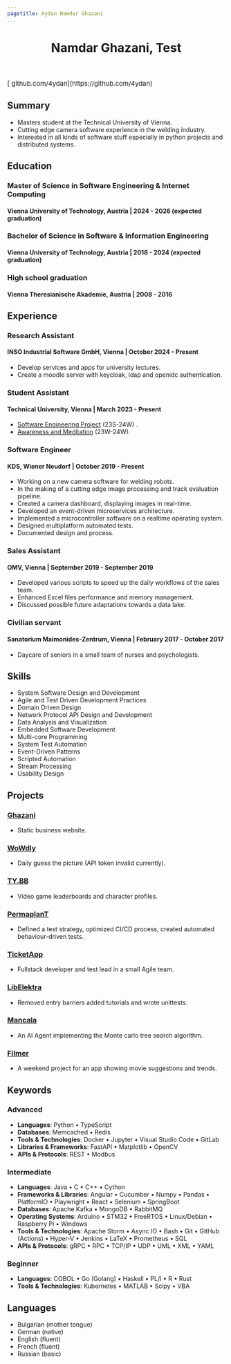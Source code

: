 ```yaml
---
pagetitle: Aydan Namdar Ghazani
...
```

<!-- <script src="https://kit.fontawesome.com/e611f8d768.js" crossorigin="anonymous"  data-auto-a11y="true"></script> -->
<script src="https://use.fontawesome.com/releases/v6.0.0/js/all.js" data-auto-a11y="true" ></script>
<link rel="stylesheet" href="https://fonts.googleapis.com/css?family=Arimo">

<!-- # Namdar Ghazani, Aydan -->
<header>
  <h1>Namdar Ghazani, Test</h1>
  <!-- <span><p>
  [<i class="fa-solid fa-map-location"></i>&nbsp;Adelheid-poppgasse 20](https://goo.gl/maps/sc3xXZbSfJEg6QfA7)</br>
  Vienna, 1220</br>
  [<i class="fa-solid fa-phone"></i>&nbsp;+43 6649156233](tel:+43 6649156233)</br>
  [<i class="fas fa-envelope"></i>&nbsp;ghazani.aydan@gmail.com](mailto:ghazani.aydan@gmail.xyz)</br>
  DOB: 11.05.1998 &nbsp; Age:26</br>
  Austrian</br>
  Male, single
  </p>
  </span> -->
</header>

<span style="font-size: 15px; justify-content: left;">
[<i class="fa-brands fa-github fa-lg"></i>&nbsp;github.com/4ydan](https://github.com/4ydan)&nbsp;&nbsp;
</span>

## Summary

* Masters student at the Technical University of Vienna.
* Cutting edge camera software experience in the welding industry.
* Interested in all kinds of software stuff especially in python projects and distributed systems.

## Education

### Master of Science in Software Engineering & Internet Computing
#### Vienna University of Technology, Austria | 2024 - 2026 (expected graduation)

### Bachelor of Science in Software & Information Engineering
#### Vienna University of Technology, Austria | 2018 - 2024 (expected graduation)

### High school graduation
#### Vienna Theresianische Akademie, Austria | 2008 - 2016

## Experience

### Research Assistant
#### INSO Industrial Software GmbH, Vienna | October 2024 - Present
* Develop services and apps for university lectures.
* Create a moodle server with keycloak, ldap and openidc authentication.

### Student Assistant
#### Technical University, Vienna | March 2023 - Present
* [Software Engineering Project](https://tiss.tuwien.ac.at/course/courseDetails.xhtml?dswid=9691&dsrid=974&courseNr=194148&semester=2023W) (23S-24W) .
* [Awareness and Meditation](https://tiss.tuwien.ac.at/course/courseDetails.xhtml?dswid=2056&dsrid=839&courseNr=194139&semester=2023W&locale=en) (23W-24W).

### Software Engineer
#### KDS, Wiener Neudorf | October 2019 - Present
* Working on a new camera software for welding robots.
* In the making of a cutting edge image processing and track evaluation pipeline.
* Created a camera dashboard, displaying images in real-time.
* Developed an event-driven microservices architecture.
* Implemented a microcontroller software on a realtime operating system.
* Designed multiplatform automated tests.
* Documented design and process.

### Sales Assistant
#### OMV, Vienna | September 2019 - September 2019
* Developed various scripts to speed up the daily workflows of the sales team.
* Enhanced Excel files performance and memory management.
* Discussed possible future adaptations towards a data lake.

### Civilian servant
#### Sanatorium Maimonides-Zentrum, Vienna | February 2017 - October 2017
* Daycare of seniors in a small team of nurses and psychologists.

## Skills

* System Software Design and Development
* Agile and Test Driven Development Practices
* Domain Driven Design
* Network Protocol API Design and Development
* Data Analysis and Visualization
* Embedded Software Development
* Multi-core Programming
* System Test Automation
* Event-Driven Patterns
* Scripted Automation
* Stream Processing
* Usability Design

<!-- * **Programming languages:** Java | Python | Javascript | C++ | C | Rust | Go | VBA | Haskell
* **System Technologies:** Linux | Windows Server | FreeRtos | HyperV
* **Data analysis & Visualization:** OpenCV | Numpy | Pandas | Matplotlib | Scipy | Jupyter
* **Cloud Technologies:** Docker | Docker Swarm | Kubernetes
* **Database Technologies**: MySQL | Redis | Memcached
* **VCS and CI/CD Technologies:** Git | Github | Gitlab | Github Actions | Jenkins
* **Software Testing** Selenium | Cucumber
* **Embedded Systems** EEPROM |  -->

## Projects

### [Ghazani](https://ghazani.at/)

- Static business website.

### [WoWdly](https://wowdly.web.app/)

- Daily guess the picture (API token invalid currently).

### [TY.BB](https://tybb.web.app/)

- Video game leaderboards and character profiles.

### [PermaplanT](https://www.permaplant.net)
<!-- #### June 2023 - Present -->
- Defined a test strategy, optimized CI/CD process, created automated behaviour-driven tests.

### [TicketApp](https://tickets-2.web.app)
<!-- #### November 2022 - Januray 2023-->
- Fullstack developer and test lead in a small Agile team.

### [LibElektra](https://www.libelektra.org/home)
<!-- #### November 2021 - January 2022 -->
- Removed entry barriers added tutorials and wrote unittests.

### [Mancala](https://github.com/4ydan/Mancala-MCTS-Agent)
- An AI Agent implementing the Monte carlo tree search algorithm.

### [Filmer](https://filmer-920e0.web.app)

- A weekend project for an app showing movie suggestions and trends.

<!-- ### [N-body simulation](https://github.com/4ydan/n-body-simulation) -->
<!-- * A simulation of the N-body problem. -->

## Keywords

### Advanced

- **Languages**: Python • TypeScript
- **Databases**: Memcached • Redis
- **Tools & Technologies**: Docker • Jupyter • Visual Studio Code • GitLab
- **Libraries & Frameworks**: FastAPI • Matplotlib • OpenCV
- **APIs & Protocols**: REST • Modbus

### Intermediate

- **Languages**: Java • C • C++ • Cython
- **Frameworks & Libraries**: Angular • Cucumber • Numpy • Pandas • PlatformIO • Playwright • React • Selenium • SpringBoot
- **Databases**: Apache Kafka • MongoDB • RabbitMQ
- **Operating Systems**: Arduino •  STM32 • FreeRTOS • Linux/Debian • Raspberry Pi • Windows
- **Tools & Technologies**: Apache Storm • Async IO • Bash • Git • GitHub (Actions) • Hyper-V • Jenkins • LaTeX • Prometheus • SQL
- **APIs & Protocols**: gRPC • RPC • TCP/IP • UDP • UML • XML • YAML

### Beginner

- **Languages**: COBOL • Go (Golang) • Haskell • PL/I • R • Rust
- **Tools & Technologies**: Kubernetes • MATLAB • Scipy • VBA

## Languages

* Bulgarian (mother tongue)
* German (native)
* English (fluent)
* French (fluent)
* Russian (basic)
